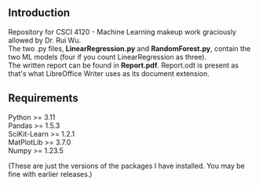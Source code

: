 ## Introduction
Repository for CSCI 4120 - Machine Learning makeup work graciously allowed by Dr. Rui Wu. \
The two .py files, **LinearRegression.py** and **RandomForest.py**, contain the two ML models (four if you count 
LinearRegression as three).\
The written report can be found in **Report.pdf**. Report.odt is present as that's what LibreOffice Writer uses as its 
document extension.


## Requirements
Python          >=  3.11\
Pandas          >=  1.5.3\
SciKit-Learn    >=  1.2.1\
MatPlotLib      >=  3.7.0\
Numpy           >=  1.23.5

(These are just the versions of the packages I have installed. You may be fine with earlier releases.)